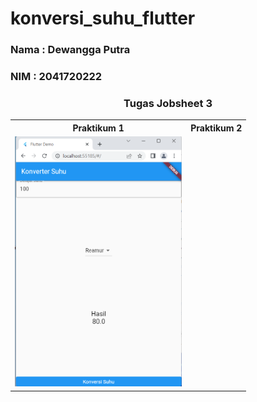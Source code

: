 # konversi_suhu_flutter

<h3> Nama : Dewangga Putra</h3>
<h3> NIM : 2041720222 </h3>

<center><h3> Tugas Jobsheet 3 </h3></center>
<table>
  <tr>
    <th>Praktikum 1</th>
    <th>Praktikum 2</th>
  </tr>
  <tr>
    <td>
        <img src="images/prak1.png" height="400px">
    </td>
  </tr>

</table>